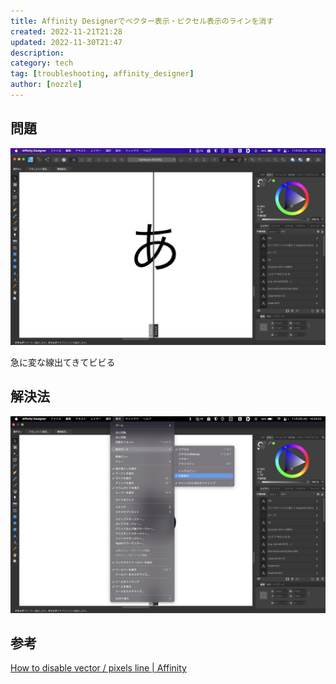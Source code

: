 ```yaml
---
title: Affinity Designerでベクター表示・ピクセル表示のラインを消す
created: 2022-11-21T21:28
updated: 2022-11-30T21:47
description: 
category: tech
tag: [troubleshooting, affinity_designer]
author: [nozzle]
---
```

## 問題
![](01.jpg)

急に変な線出てきてビビる

## 解決法
![](02.jpg)

## 参考
[How to disable vector / pixels line | Affinity](https://forum.affinity.serif.com/index.php?/topic/63016-how-to-disable-vector-pixels-line/)
